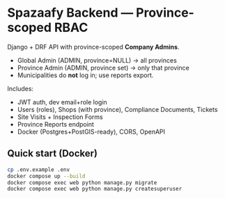 # Spazaafy Backend — Province-scoped RBAC

Django + DRF API with province-scoped **Company Admins**.
- Global Admin (ADMIN, province=NULL) → all provinces
- Province Admin (ADMIN, province set) → only that province
- Municipalities do **not** log in; use reports export.

Includes:
- JWT auth, dev email+role login
- Users (roles), Shops (with province), Compliance Documents, Tickets
- Site Visits + Inspection Forms
- Province Reports endpoint
- Docker (Postgres+PostGIS-ready), CORS, OpenAPI

## Quick start (Docker)
```bash
cp .env.example .env
docker compose up --build
docker compose exec web python manage.py migrate
docker compose exec web python manage.py createsuperuser
```
